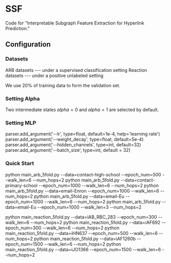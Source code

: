 # SSF
Code for "Interpretable Subgraph Feature Extraction for Hyperlink Prediction."

## Configuration

### Datasets

ARB datasets --- under a supervised classification setting
Reaction datasets --- under a positive unlabeled setting

We use 20% of training data to form the validation set.


### Setting Alpha

Two intermediate states $alpha = 0$ and $alpha = 1$ are selected by default.

### Setting MLP

parser.add_argument('--lr', type=float, default=1e-4, help='learning rate')
parser.add_argument('--weight_decay', type=float, default=5e-4)
parser.add_argument('--hidden_channels', type=int, default=32)
parser.add_argument('--batch_size', type=int, default = 32)



### Quick Start

python main_arb_5fold.py --data=contact-high-school --epoch_num=500 --walk_len=6 --num_hops=2
python main_arb_5fold.py --data=contact-primary-school --epoch_num=1000 --walk_len=6 --num_hops=2
python main_arb_5fold.py --data=email-Enron --epoch_num=1000 --walk_len=6 --num_hops=2
python main_arb_5fold.py --data=email-Eu --epoch_num=1000 --walk_len=6 --num_hops=2
python main_arb_5fold.py --data=email-Eu --epoch_num=1000 --walk_len=3 --num_hops=2

python main_reaction_5fold.py --data=iAB_RBC_283 --epoch_num=300 --walk_len=6 --num_hops=2
python main_reaction_5fold.py --data=iAF692 --epoch_num=300 --walk_len=6 --num_hops=2
python main_reaction_5fold.py --data=iHN637 --epoch_num=500 --walk_len=6 --num_hops=2
python main_reaction_5fold.py --data=iAF1260b --epoch_num=1500 --walk_len=6 --num_hops=2
python main_reaction_5fold.py --data=iJO1366 --epoch_num=1500 --walk_len=6 --num_hops=2
